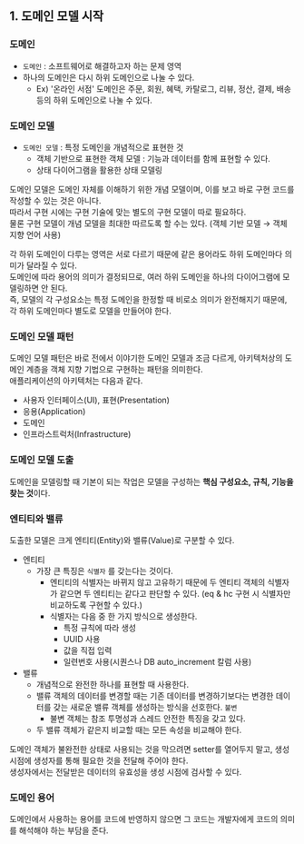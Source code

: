 ## 1. 도메인 모델 시작

### 도메인

- `도메인` : 소프트웨어로 해결하고자 하는 문제 영역
- 하나의 도메인은 다시 하위 도메인으로 나눌 수 있다.
    - Ex) '온라인 서점' 도메인은 주문, 회원, 혜택, 카탈로그, 리뷰, 정산, 결제, 배송 등의 하위 도메인으로 나눌 수 있다.

### 도메인 모델

- `도메인 모델` : 특정 도메인을 개념적으로 표현한 것
    - 객체 기반으로 표현한 객체 모델 : 기능과 데이터를 함께 표현할 수 있다.
    - 상태 다이어그램을 활용한 상태 모델링

도메인 모델은 도메인 자체를 이해하기 위한 개념 모델이며, 이를 보고 바로 구현 코드를 작성할 수 있는 것은 아니다.  
따라서 구현 시에는 구현 기술에 맞는 별도의 구현 모델이 따로 필요하다.  
물론 구현 모델이 개념 모델을 최대한 따르도록 할 수는 있다. (객체 기반 모델 → 객체 지향 언어 사용)  

각 하위 도메인이 다루는 영역은 서로 다르기 때문에 같은 용어라도 하위 도메인마다 의미가 달라질 수 있다.  
도메인에 따라 용어의 의미가 결정되므로, 여러 하위 도메인을 하나의 다이어그램에 모델링하면 안 된다.  
즉, 모델의 각 구성요소는 특정 도메인을 한정할 때 비로소 의미가 완전해지기 때문에, 각 하위 도메인마다 별도로 모델을 만들어야 한다.  

### 도메인 모델 패턴

도메인 모델 패턴은 바로 전에서 이야기한 도메인 모델과 조금 다르게, 아키텍처상의 도메인 계층을 객체 지향 기법으로 구현하는 패턴을 의미한다.  
애플리케이션의 아키텍처는 다음과 같다.  

- 사용자 인터페이스(UI), 표현(Presentation)
- 응용(Application)
- 도메인
- 인프라스트럭처(Infrastructure)

### 도메인 모델 도출

도메인을 모델링할 때 기본이 되는 작업은 모델을 구성하는 **핵심 구성요소, 규칙, 기능을 찾는 것**이다.  

### 엔티티와 밸류

도출한 모델은 크게 엔티티(Entity)와 밸류(Value)로 구분할 수 있다.  

- 엔티티
    - 가장 큰 특징은 `식별자` 를 갖는다는 것이다.
        - 엔티티의 식별자는 바뀌지 않고 고유하기 때문에 두 엔티티 객체의 식별자가 같으면 두 엔티티는 같다고 판단할 수 있다. (eq & hc 구현 시 식별자만 비교하도록 구현할 수 있다.)
        - 식별자는 다음 중 한 가지 방식으로 생성한다.
            - 특정 규칙에 따라 생성
            - UUID 사용
            - 값을 직접 입력
            - 일련번호 사용(시퀀스나 DB auto_increment 칼럼 사용)
- 밸류
    - 개념적으로 완전한 하나를 표현할 때 사용한다.
    - 밸류 객체의 데이터를 변경할 때는 기존 데이터를 변경하기보다는 변경한 데이터를 갖는 새로운 밸류 객체를 생성하는 방식을 선호한다. `불변`
        - 불변 객체는 참조 투명성과 스레드 안전한 특징을 갖고 있다.
    - 두 밸류 객체가 같은지 비교할 때는 모든 속성을 비교해야 한다.

도메인 객체가 불완전한 상태로 사용되는 것을 막으려면 setter를 열어두지 말고, 생성 시점에 생성자를 통해 필요한 것을 전달해 주어야 한다.  
생성자에서는 전달받은 데이터의 유효성을 생성 시점에 검사할 수 있다.  

### 도메인 용어

도메인에서 사용하는 용어를 코드에 반영하지 않으면 그 코드는 개발자에게 코드의 의미를 해석해야 하는 부담을 준다.
